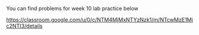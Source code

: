 You can find problems for week 10 lab practice below

https://classroom.google.com/u/0/c/NTM4MjMxNTYzNzk1/m/NTcwMzE1Mjc2NTI3/details
